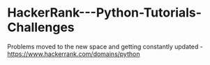# HackerRank---Python-Tutorials-Challenges

Problems moved to the new space and getting constantly updated - 
https://www.hackerrank.com/domains/python
